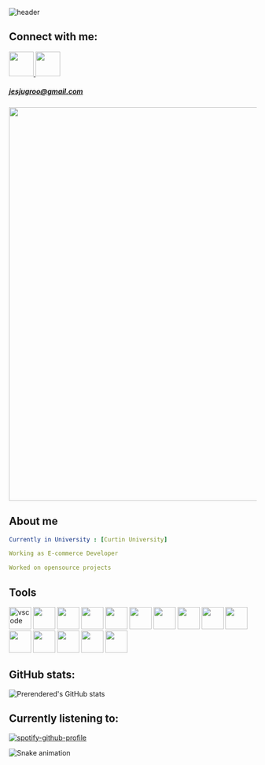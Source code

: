 ![header](https://capsule-render.vercel.app/api?type=waving&color=gradient&height=200&section=header&text=Hello%20World!&fontSize=90)

## Connect with me:
<a href="https://www.linkedin.com/in/brian-jugroo-599107254">
  <img height="50" src="https://cdn1.iconfinder.com/data/icons/logotypes/32/square-linkedin-512.png"/>
</a>
<a href="https://www.youtube.com/watch?v=dQw4w9WgXcQ">
  <img height="50" src="https://cdn4.iconfinder.com/data/icons/logos-brands-in-colors/48/google-gmail-512.png"/>
  <h5>jesjugroo@gmail.com</h5>
</a>

<p align="center">
  <img width="800" src="https://media.giphy.com/media/v2c1tTPc30szC/giphy.gif"/>
</p>

## About me
```yaml
Currently in University : [Curtin University]

Working as E-commerce Developer

Worked on opensource projects

```

## Tools
<p align="left">
  <img src="https://cdn.jsdelivr.net/gh/devicons/devicon/icons/vscode/vscode-original.svg" alt="vscode" width="45" height="45"/>
  <img src="https://cdn.jsdelivr.net/gh/devicons/devicon/icons/python/python-original.svg" width="45" height="45"/>
  <img src="https://cdn.jsdelivr.net/gh/devicons/devicon/icons/java/java-original.svg" width="45" height="45"/>
  <img src="https://cdn.jsdelivr.net/gh/devicons/devicon/icons/mysql/mysql-original-wordmark.svg" width="45" height="45"/>
  <img src="https://cdn.jsdelivr.net/gh/devicons/devicon/icons/react/react-original.svg" width="45" height="45"/>
  <img src="https://cdn.jsdelivr.net/gh/devicons/devicon/icons/c/c-original.svg" width="45" height="45"/>
  <img src="https://cdn.jsdelivr.net/gh/devicons/devicon/icons/figma/figma-original.svg" width="45" height="45"/>   
  <img src="https://cdn.jsdelivr.net/gh/devicons/devicon/icons/spring/spring-original-wordmark.svg" width="45" height="45"/>
  <img src="https://cdn.jsdelivr.net/gh/devicons/devicon/icons/css3/css3-original.svg" width="45" height="45"/>
  <img src="https://cdn.jsdelivr.net/gh/devicons/devicon/icons/materialui/materialui-original.svg" width="45" height="45"/>
  <img src="https://cdn.jsdelivr.net/gh/devicons/devicon/icons/linux/linux-original.svg" width="45" height="45"/>
  <img src="https://cdn.jsdelivr.net/gh/devicons/devicon/icons/mongodb/mongodb-plain-wordmark.svg" width="45" height="45"/>  
  <img src="https://cdn.jsdelivr.net/gh/devicons/devicon/icons/javascript/javascript-original.svg" width="45" height="45"/>
  <img src="https://cdn4.iconfinder.com/data/icons/logos-and-brands/512/4_Indesign_Adobe_logo_logos-512.png" width="45" height="45"/>  
  <img src="https://cdn.jsdelivr.net/gh/devicons/devicon/icons/photoshop/photoshop-plain.svg" width="45" height="45"/>
</p>

## GitHub stats:
![Prerendered's GitHub stats](https://github-readme-stats.vercel.app/api?username=Prerendered&show_icons=true&theme=radical)


## Currently listening to:
[![spotify-github-profile](https://spotify-github-profile.vercel.app/api/view?uid=31xodqetcqvi7fr3nme5ikosfomm&cover_image=true&theme=default&show_offline=false&background_color=121212&interchange=false&bar_color_cover=true)](https://github.com/kittinan/spotify-github-profile)

![Snake animation](https://github.com/thepiyushmalhotra/thepiyushmalhotra/blob/output/github-contribution-grid-snake.svg)
